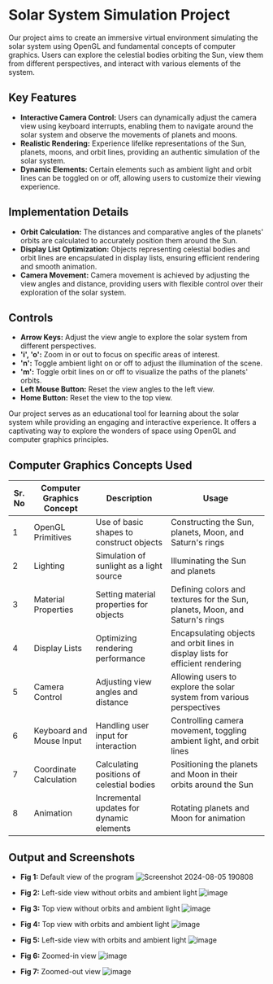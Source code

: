 # Solar System Simulation Project

Our project aims to create an immersive virtual environment simulating the solar system using OpenGL and fundamental concepts of computer graphics. Users can explore the celestial bodies orbiting the Sun, view them from different perspectives, and interact with various elements of the system.

## Key Features

- **Interactive Camera Control:** Users can dynamically adjust the camera view using keyboard interrupts, enabling them to navigate around the solar system and observe the movements of planets and moons.
- **Realistic Rendering:** Experience lifelike representations of the Sun, planets, moons, and orbit lines, providing an authentic simulation of the solar system.
- **Dynamic Elements:** Certain elements such as ambient light and orbit lines can be toggled on or off, allowing users to customize their viewing experience.

## Implementation Details

- **Orbit Calculation:** The distances and comparative angles of the planets' orbits are calculated to accurately position them around the Sun.
- **Display List Optimization:** Objects representing celestial bodies and orbit lines are encapsulated in display lists, ensuring efficient rendering and smooth animation.
- **Camera Movement:** Camera movement is achieved by adjusting the view angles and distance, providing users with flexible control over their exploration of the solar system.

## Controls

- **Arrow Keys:** Adjust the view angle to explore the solar system from different perspectives.
- **'i', 'o':** Zoom in or out to focus on specific areas of interest.
- **'n':** Toggle ambient light on or off to adjust the illumination of the scene.
- **'m':** Toggle orbit lines on or off to visualize the paths of the planets' orbits.
- **Left Mouse Button:** Reset the view angles to the left view.
- **Home Button:** Reset the view to the top view.

Our project serves as an educational tool for learning about the solar system while providing an engaging and interactive experience. It offers a captivating way to explore the wonders of space using OpenGL and computer graphics principles.

## Computer Graphics Concepts Used

| Sr. No | Computer Graphics Concept | Description | Usage |
|--------|----------------------------|-------------|-------|
| 1      | OpenGL Primitives          | Use of basic shapes to construct objects | Constructing the Sun, planets, Moon, and Saturn's rings |
| 2      | Lighting                   | Simulation of sunlight as a light source | Illuminating the Sun and planets |
| 3      | Material Properties        | Setting material properties for objects | Defining colors and textures for the Sun, planets, Moon, and Saturn's rings |
| 4      | Display Lists              | Optimizing rendering performance | Encapsulating objects and orbit lines in display lists for efficient rendering |
| 5      | Camera Control             | Adjusting view angles and distance | Allowing users to explore the solar system from various perspectives |
| 6      | Keyboard and Mouse Input   | Handling user input for interaction | Controlling camera movement, toggling ambient light, and orbit lines |
| 7      | Coordinate Calculation     | Calculating positions of celestial bodies | Positioning the planets and Moon in their orbits around the Sun |
| 8      | Animation                  | Incremental updates for dynamic elements | Rotating planets and Moon for animation |

## Output and Screenshots

- **Fig 1:** Default view of the program
  ![Screenshot 2024-08-05 190808](https://github.com/user-attachments/assets/4b3cad9e-0ad8-400e-914c-b4e08d11d854)



- **Fig 2:** Left-side view without orbits and ambient light
  ![image](https://github.com/user-attachments/assets/964a0102-afb0-4812-9eda-171a8d155a94)



- **Fig 3:** Top view without orbits and ambient light
  ![image](https://github.com/user-attachments/assets/15cf37e2-8b6f-4c4c-8a61-94786e35b7c4)



- **Fig 4:** Top view with orbits and ambient light
  ![image](https://github.com/user-attachments/assets/d1cc8814-dc40-4a4d-ad9e-1095dd7f1ffc)



- **Fig 5:** Left-side view with orbits and ambient light
  ![image](https://github.com/user-attachments/assets/79210f13-9168-421f-9bdc-d137e50c2191)



- **Fig 6:** Zoomed-in view
  ![image](https://github.com/user-attachments/assets/a6532193-6231-4cf6-b0ad-ae9152134917)



- **Fig 7:** Zoomed-out view
  ![image](https://github.com/user-attachments/assets/9b886746-b581-4162-bfda-a4b9c6986cb1)

